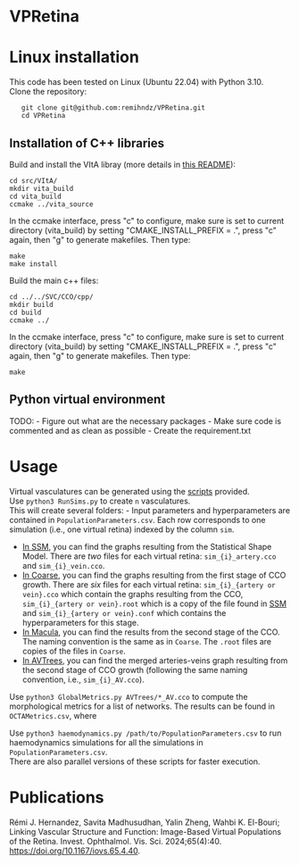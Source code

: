 # VPRetina
# Linux installation
This code has been tested on Linux (Ubuntu 22.04) with Python 3.10.<br>
Clone the repository:
```
   git clone git@github.com:remihndz/VPRetina.git
   cd VPRetina
```

## Installation of C++ libraries

Build and install the VItA libray (more details in [this README](https://github.com/remihndz/VItA/blob/040e2d0267054fa9b4442b891862555986d99e3c/README.md)):
```
cd src/VItA/
mkdir vita_build
cd vita_build
ccmake ../vita_source
```
In the ccmake interface, press "c" to configure, make sure is set to current directory (vita_build) by setting "CMAKE_INSTALL_PREFIX = .", press "c" again, then "g" to generate makefiles. Then type:
```
make
make install
```
Build the main c++ files:
```
cd ../../SVC/CCO/cpp/
mkdir build
cd build
ccmake ../
```
In the ccmake interface, press "c" to configure, make sure is set to current directory (vita_build) by setting "CMAKE_INSTALL_PREFIX = .", press "c" again, then "g" to generate makefiles. Then type:
```
make
```

## Python virtual environment

TODO:
	- Figure out what are the necessary packages
	- Make sure code is commented and as clean as possible
	- Create the requirement.txt


# Usage
Virtual vasculatures can be generated using the [scripts](./scripts) provided.<br>
Use `python3 RunSims.py` to create `n` vasculatures.<br>
This will create several folders:
     - Input parameters and hyperparameters are contained in `PopulationParameters.csv`. Each row corresponds to one simulation (i.e., one virtual retina) indexed by the column `sim`.
  - [In SSM](./SSM/), you can find the graphs resulting from the Statistical Shape Model. There are *two* files for each virtual retina: `sim_{i}_artery.cco` and `sim_{i}_vein.cco`.
  - [In Coarse](./Coarse/), you can find the graphs resulting from the first stage of CCO growth. There are *six* files for each virtual retina: `sim_{i}_{artery or vein}.cco` which contain the graphs resulting from the CCO, `sim_{i}_{artery or vein}.root` which is a copy of the file found in [SSM](SSM/) and `sim_{i}_{artery or vein}.conf` which contains the hyperparameters for this stage.
  - [In Macula](./Macula/), you can find the results from the second stage of the CCO. The naming convention is the same as in `Coarse`. The `.root` files are copies of the files in `Coarse`.
  - [In AVTrees](./AVTrees/), you can find the merged arteries-veins graph resulting from the second stage of CCO growth (following the same naming convention, i.e., `sim_{i}_AV.cco`).

Use `python3 GlobalMetrics.py AVTrees/*_AV.cco` to compute the morphological metrics for a list of networks. The results can be found in `OCTAMetrics.csv`, where<br>

Use `python3 haemodynamics.py /path/to/PopulationParameters.csv` to run haemodynamics simulations for all the simulations in `PopulationParameters.csv`.<br>
There are also parallel versions of these scripts for faster execution.

# Publications

Rémi J. Hernandez, Savita Madhusudhan, Yalin Zheng, Wahbi K. El-Bouri; Linking Vascular Structure and Function: Image-Based Virtual Populations of the Retina. Invest. Ophthalmol. Vis. Sci. 2024;65(4):40. https://doi.org/10.1167/iovs.65.4.40.

